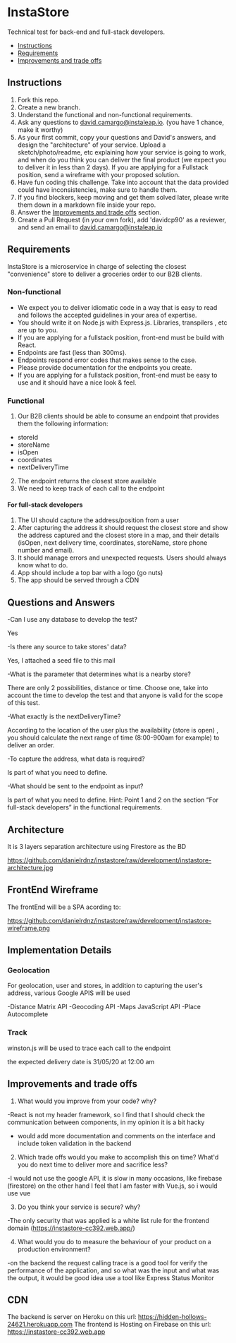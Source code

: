 # InstaStore
Technical test for back-end and full-stack developers.
 - [Instructions](#instructions)
 - [Requirements](#requirements)
 - [Improvements and trade offs](#improvements-and-trade-offs)
 
## Instructions
 1. Fork this repo.
 2. Create a new branch.
 3. Understand the functional and non-functional requirements.
 4. Ask any questions to david.camargo@instaleap.io. (you have 1 chance, make it worthy)
 4. As your first commit, copy your questions and David's answers, and design the "architecture" of your service. Upload a
    sketch/photo/readme, etc explaining how your service is going to work, and when do you think you can deliver
    the final product (we expect you to deliver it in less than 2 days). If you are applying for a Fullstack position, send a wireframe with your proposed solution.
 5. Have fun coding this challenge. Take into account that the data provided could have inconsistencies, make sure to handle them.
 6. If you find blockers, keep moving and get them solved later, please write them down in a markdown file inside your repo.
 7. Answer the [Improvements and trade offs](#improvements-and-trade-offs) section.
 7. Create a Pull Request (in your own fork), add 'davidcp90' as a reviewer, and send an email to david.camargo@instaleap.io

## Requirements
InstaStore is a microservice in charge of selecting the closest "convenience" store to deliver a groceries order to our B2B clients.

### Non-functional
- We expect you to deliver idiomatic code in a way that is easy to read and follows the accepted guidelines in your area of expertise.
- You should write it on Node.js with Express.js. Libraries, transpilers , etc are up to you.
- If you are applying for a fullstack position, front-end must be build with React.
- Endpoints are fast (less than 300ms).
- Endpoints respond error codes that makes sense to the case.
- Please provide documentation for the endpoints you create.
- If you are applying for a fullstack position, front-end must be easy to use and it should have a nice look & feel.

### Functional
1. Our B2B clients should be able to consume an endpoint that provides them the following information:
  - storeId
  - storeName
  - isOpen
  - coordinates
  - nextDeliveryTime
2. The endpoint returns the closest store available
3. We need to keep track of each call to the endpoint
#### For full-stack developers
1. The UI should capture the address/position from a user
2. After capturing the address it should request the closest store and show the address captured and the closest store in a map, and their details (isOpen, next delivery time, coordinates, storeName, store phone number and email).
3. It should manage errors and unexpected requests. Users should always know what to do.
4. App should include a top bar with a logo (go nuts)
5. The app should be served through a CDN

## Questions and Answers
-Can I use any database to develop the test?

Yes

-Is there any source to take stores' data?

Yes, I attached a seed file to this mail

-What is the parameter that determines what is a nearby store?

There are only 2 possibilities, distance or time. Choose one, take into account the time to develop the test and that anyone is valid for the scope of this test.

-What exactly is the nextDeliveryTime?

According to the location of the user plus the availability (store is open) , you should calculate the next range of time (8:00-900am for example) to deliver an order.

-To capture the address, what data is required?

Is part of what you need to define.

-What should be sent to the endpoint as input?

Is part of what you need to define. Hint: Point 1 and 2 on the section “For full-stack developers” in the functional requirements.

## Architecture

It is 3 layers separation architecture using Firestore as the BD

https://github.com/danielrdnz/instastore/raw/development/instastore-architecture.jpg

## FrontEnd Wireframe
The frontEnd will be a SPA acording to:

https://github.com/danielrdnz/instastore/raw/development/instastore-wireframe.png


## Implementation Details

### Geolocation

For geolocation, user and stores, in addition to capturing the user's address, various Google APIS will be used

-Distance Matrix API
-Geocoding API
-Maps JavaScript API
-Place Autocomplete

### Track

winston.js will be used to trace each call to the endpoint

the expected delivery date is 31/05/20 at 12:00 am

## Improvements and trade offs
1. What would you improve from your code? why?

-React is not my header framework, so I find that I should check the communication between components, in my opinion it is a bit hacky
- would add more documentation and comments on the interface and include token validation in the backend

2. Which trade offs would you make to accomplish this on time? What'd you do next time to deliver more and sacrifice less?

-I would not use the google API, it is slow in many occasions, like firebase (firestore) on the other hand I feel that I am faster with Vue.js, so i would use vue

3. Do you think your service is secure? why?

-The only security that was applied is a white list rule for the frontend domain (https://instastore-cc392.web.app/)

4. What would you do to measure the behaviour of your product on a production environment?

-on the backend the request calling trace is a good tool for verify the performance of the application, and so what was the input and what was the output, it would be good idea use a tool like Express Status Monitor

## CDN
The backend is server on Heroku on this url: https://hidden-hollows-24621.herokuapp.com
The frontend is Hosting on Firebase on this url: https://instastore-cc392.web.app



